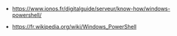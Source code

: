 - https://www.ionos.fr/digitalguide/serveur/know-how/windows-powershell/

- https://fr.wikipedia.org/wiki/Windows_PowerShell
